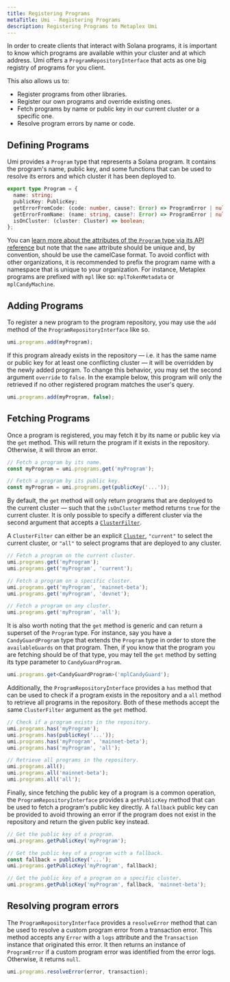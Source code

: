```yaml
---
title: Registering Programs
metaTitle: Umi - Registering Programs
description: Registering Programs to Metaplex Umi
---
```

In order to create clients that interact with Solana programs, it is important to know which programs are available within your cluster and at which address. Umi offers a `ProgramRepositoryInterface` that acts as one big registry of programs for you client.

This also allows us to:
- Register programs from other libraries.
- Register our own programs and override existing ones.
- Fetch programs by name or public key in our current cluster or a specific one.
- Resolve program errors by name or code.

## Defining Programs

Umi provides a `Program` type that represents a Solana program. It contains the program's name, public key, and some functions that can be used to resolve its errors and which cluster it has been deployed to.

```ts
export type Program = {
  name: string;
  publicKey: PublicKey;
  getErrorFromCode: (code: number, cause?: Error) => ProgramError | null;
  getErrorFromName: (name: string, cause?: Error) => ProgramError | null;
  isOnCluster: (cluster: Cluster) => boolean;
};
```

You can [learn more about the attributes of the `Program` type via its API reference](https://umi.typedoc.metaplex.com/types/umi.Program.html) but note that the `name` attribute should be unique and, by convention, should be use the camelCase format. To avoid conflict with other organizations, it is recommended to prefix the program name with a namespace that is unique to your organization. For instance, Metaplex programs are prefixed with `mpl` like so: `mplTokenMetadata` or `mplCandyMachine`.

## Adding Programs

To register a new program to the program repository, you may use the `add` method of the `ProgramRepositoryInterface` like so.

```ts
umi.programs.add(myProgram);
```

If this program already exists in the repository — i.e. it has the same name or public key for at least one conflicting cluster — it will be overridden by the newly added program. To change this behavior, you may set the second argument `override` to `false`. In the example below, this program will only the retrieved if no other registered program matches the user's query.

```ts
umi.programs.add(myProgram, false);
```

## Fetching Programs

Once a program is registered, you may fetch it by its name or public key via the `get` method. This will return the program if it exists in the repository. Otherwise, it will throw an error.

```ts
// Fetch a program by its name.
const myProgram = umi.programs.get('myProgram');

// Fetch a program by its public key.
const myProgram = umi.programs.get(publicKey('...'));
```

By default, the `get` method will only return programs that are deployed to the current cluster — such that the `isOnCluster` method returns `true` for the current cluster. It is only possible to specify a different cluster via the second argument that accepts a [`ClusterFilter`](https://umi.typedoc.metaplex.com/types/umi.ClusterFilter.html).

A `ClusterFilter` can either be an explicit [`Cluster`](https://umi.typedoc.metaplex.com/types/umi.Cluster.html), `"current"` to select the current cluster, or `"all"` to select programs that are deployed to any cluster.

```ts
// Fetch a program on the current cluster.
umi.programs.get('myProgram');
umi.programs.get('myProgram', 'current');

// Fetch a program on a specific cluster.
umi.programs.get('myProgram', 'mainnet-beta');
umi.programs.get('myProgram', 'devnet');

// Fetch a program on any cluster.
umi.programs.get('myProgram', 'all');
```

It is also worth noting that the `get` method is generic and can return a superset of the `Program` type. For instance, say you have a `CandyGuardProgram` type that extends the `Program` type in order to store the `availableGuards` on that program. Then, if you know that the program you are fetching should be of that type, you may tell the `get` method by setting its type parameter to `CandyGuardProgram`.

```ts
umi.programs.get<CandyGuardProgram>('mplCandyGuard');
```

Additionally, the `ProgramRepositoryInterface` provides a `has` method that can be used to check if a program exists in the repository and a `all` method to retrieve all programs in the repository. Both of these methods accept the same `ClusterFilter` argument as the `get` method.

```ts
// Check if a program exists in the repository.
umi.programs.has('myProgram');
umi.programs.has(publicKey('...'));
umi.programs.has('myProgram', 'mainnet-beta');
umi.programs.has('myProgram', 'all');

// Retrieve all programs in the repository.
umi.programs.all();
umi.programs.all('mainnet-beta');
umi.programs.all('all');
```

Finally, since fetching the public key of a program is a common operation, the `ProgramRepositoryInterface` provides a `getPublicKey` method that can be used to fetch a program's public key directly. A `fallback` public key can be provided to avoid throwing an error if the program does not exist in the repository and return the given public key instead.

```ts
// Get the public key of a program.
umi.programs.getPublicKey('myProgram');

// Get the public key of a program with a fallback.
const fallback = publicKey('...');
umi.programs.getPublicKey('myProgram', fallback);

// Get the public key of a program on a specific cluster.
umi.programs.getPublicKey('myProgram', fallback, 'mainnet-beta');
```

## Resolving program errors

The `ProgramRepositoryInterface` provides a `resolveError` method that can be used to resolve a custom program error from a transaction error. This method accepts any `Error` with a `logs` attribute and the `Transaction` instance that originated this error. It then returns an instance of `ProgramError` if a custom program error was identified from the error logs. Otherwise, it returns `null`.

```ts
umi.programs.resolveError(error, transaction);
```
